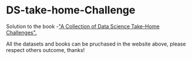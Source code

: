 # DS-take-home-Challenge

Solution to the book -["A Collection of Data Science Take-Home Challenges".](https://datamasked.com)

All the datasets and books can be pruchased in the website above, please respect others outcome, thanks!

